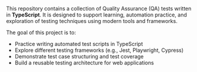 
This repository contains a collection of Quality Assurance (QA) tests written in **TypeScript**. It is designed to support learning, automation practice, and exploration of testing techniques using modern tools and frameworks.



The goal of this project is to:
- Practice writing automated test scripts in TypeScript
- Explore different testing frameworks (e.g., Jest, Playwright, Cypress)
- Demonstrate test case structuring and test coverage
- Build a reusable testing architecture for web applications




